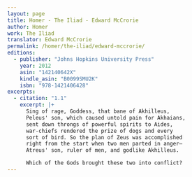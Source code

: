 ```yaml
---
layout: page
title: Homer - The Iliad - Edward McCrorie
author: Homer
work: The Iliad
translator: Edward McCrorie
permalink: /homer/the-iliad/edward-mccrorie/
editions:
  - publisher: "Johns Hopkins University Press"
    year: 2012
    asin: "142140642X"
    kindle_asin: "B0099SMU2K"
    isbn: "978-1421406428"
excerpts:
  - citation: "1.1"
    excerpt: |+
      Sing of rage, Goddess, that bane of Akhilleus,
      Peleus' son, which caused untold pain for Akhaians,
      sent down throngs of powerful spirits to Aides,
      war-chiefs rendered the prize of dogs and every
      sort of bird. So the plan of Zeus was accomplished
      right from the start when two men parted in anger—
      Atreus' son, ruler of men, and godlike Akhilleus.

      Which of the Gods brought these two into conflict?
---
```

